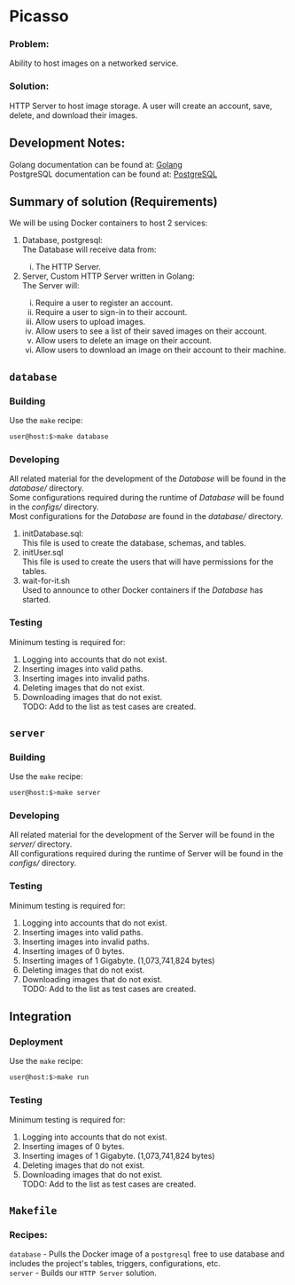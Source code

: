 # Picasso

### Problem:

<p>
Ability to host images on a networked service.
</p>

### Solution:

<p>
HTTP Server to host image storage. A user will create an account, save, delete, and download
their images.
</p>

## Development Notes:

<p>
Golang documentation can be found at: <a href="https://go.dev/doc/">Golang</a><br>
PostgreSQL documentation can be found at: <a href="https://www.postgresql.org/docs/">
PostgreSQL</a><br>
</p>

## Summary of solution (Requirements)

<p>
We will be using Docker containers to host 2 services:
<ol>
<li>Database, postgresql:</li>
The Database will receive data from:
<ol type='i'>
<li>The HTTP Server.</li>
</ol>

<li>Server, Custom HTTP Server written in Golang:</li>
The Server will:
<ol type='i'>
<li>Require a user to register an account.</li>
<li>Require a user to sign-in to their account.</li>
<li>Allow users to upload images.</li>
<li>Allow users to see a list of their saved images on their account.</li>
<li>Allow users to delete an image on their account.</li>
<li>Allow users to download an image on their account to their machine.</li>
</ol>
</ol>
</p>

## `database`

### Building

Use the `make` recipe:
```bash
user@host:$>make database
```

### Developing

<p>
All related material for the development of the <em>Database</em> will be found in the 
<em>database/</em> directory.<br>
Some configurations required during the runtime of <em>Database</em> will be found in the
<em>configs/</em> directory.<br>
Most configurations for the <em>Database</em> are found in the <em>database/</em> directory.<br>
<ol>
<li>initDatabase.sql:</li>
This file is used to create the database, schemas, and tables.
<li>initUser.sql</li>
This file is used to create the users that will have permissions for the tables.
<li>wait-for-it.sh</li>
Used to announce to other Docker containers if the <em>Database</em> has started.
</ol>
</p>

### Testing

<p>
Minimum testing is required for:
<ol>
<li>Logging into accounts that do not exist.</li>
<li>Inserting images into valid paths.</li>
<li>Inserting images into invalid paths.</li>
<li>Deleting images that do not exist.</li>
<li>Downloading images that do not exist.</li>
TODO: Add to the list as test cases are created.
</ol>
</p>

## `server`

### Building

Use the `make` recipe:
```bash
user@host:$>make server
```

### Developing

<p>
All related material for the development of the Server will be found in the <em>server/</em>
directory.<br>
All configurations required during the runtime of Server will be found in the <em>configs/</em>
directory.<br>
</p>

### Testing

<p>
Minimum testing is required for:
<ol>
<li>Logging into accounts that do not exist.</li>
<li>Inserting images into valid paths.</li>
<li>Inserting images into invalid paths.</li>
<li>Inserting images of 0 bytes.</li>
<li>Inserting images of 1 Gigabyte. (1,073,741,824 bytes)</li>
<li>Deleting images that do not exist.</li>
<li>Downloading images that do not exist.</li>
TODO: Add to the list as test cases are created.
</ol>
</p>

## Integration

### Deployment

Use the `make` recipe:
```bash
user@host:$>make run
```

### Testing

<p>
Minimum testing is required for:
<ol>
<li>Logging into accounts that do not exist.</li>
<li>Inserting images of 0 bytes.</li>
<li>Inserting images of 1 Gigabyte. (1,073,741,824 bytes)</li>
<li>Deleting images that do not exist.</li>
<li>Downloading images that do not exist.</li>
TODO: Add to the list as test cases are created.
</ol>
</p>

## `Makefile`

### Recipes:

`database` - Pulls the Docker image of a `postgresql` free to use database and includes the
project's tables, triggers, configurations, etc.<br>
`server` - Builds our `HTTP Server` solution.<br>
